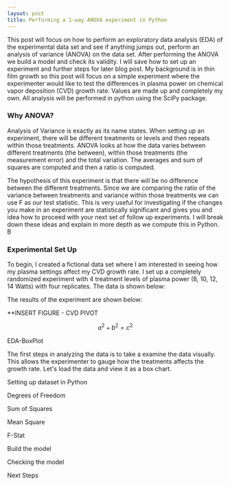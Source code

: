 ```yaml
---
layout: post
title: Performing a 1-way ANOVA experiment in Python
---
```



This post will focus on how to perform an exploratory data analysis (EDA) of the experimental data set and see if anything jumps out,
perform an analysis of variance (ANOVA) on the data set. After performing the ANOVA we build a model and check its validity.
I will save how to set up an experiment and further steps for later blog post.  My background is in thin film growth so this post will focus on a simple experiment
where the experimenter would like to test the differences in plasma power on chemical vapor deposition (CVD) growth rate. Values are made up and completely my own. 
All analysis will be performed in python using the SciPy package.

### Why ANOVA? 

Analysis of Variance is exactly as its name states. When setting up an experiment, there will be different treatments or levels and then repeats within those treatments. 
ANOVA looks at how the data varies between different treatments (the between), within those treatments (the measurement error) and the total variation. The averages and 
sum of squares are computed and then a ratio is computed.  

The hypothesis of this experiment is that there will be no difference between the different treatments. Since we are comparing the ratio of the variance between treatments 
and variance within those treatments we can use F as our test statistic. This is very useful for investigating if the changes you make in an experiment are statistically 
significant and gives you and idea how to proceed with your next set of follow up experiments. I will break down these ideas and explain in more depth as we compute this in Python. B

### Experimental Set Up

To begin, I created a fictional data set where I am interested in seeing how my plasma settings affect my CVD growth rate. I set up a completely randomized experiment with 4 treatment
levels of plasma power (8, 10, 12, 14 Watts) with four replicates. The data is shown below:

The results of the experiment are shown below:

**INSERT FIGURE - CVD PIVOT


$$a^2 + b^2 = c^2$$


EDA-BoxPlot

The first steps in analyzing the data is to take a examine the data visually. This allows the experimenter to gauge how the treatments affects the growth rate. Let's load the data and view it as a box chart.



Setting up dataset in Python

Degrees of Freedom

Sum of Squares

Mean Square

F-Stat

Build the model

Checking the model

Next Steps






